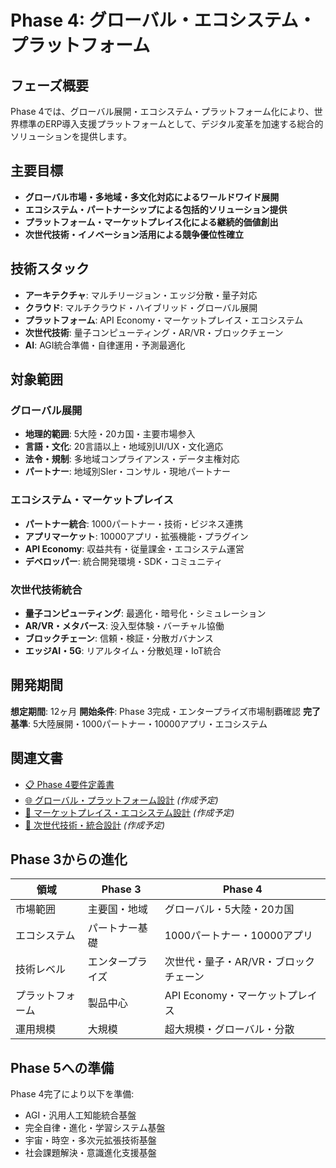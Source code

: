 # Phase 4: グローバル・エコシステム・プラットフォーム

## フェーズ概要

Phase 4では、グローバル展開・エコシステム・プラットフォーム化により、世界標準のERP導入支援プラットフォームとして、デジタル変革を加速する総合的ソリューションを提供します。

## 主要目標

- **グローバル市場・多地域・多文化対応によるワールドワイド展開**
- **エコシステム・パートナーシップによる包括的ソリューション提供**
- **プラットフォーム・マーケットプレイス化による継続的価値創出**
- **次世代技術・イノベーション活用による競争優位性確立**

## 技術スタック

- **アーキテクチャ**: マルチリージョン・エッジ分散・量子対応
- **クラウド**: マルチクラウド・ハイブリッド・グローバル展開
- **プラットフォーム**: API Economy・マーケットプレイス・エコシステム
- **次世代技術**: 量子コンピューティング・AR/VR・ブロックチェーン
- **AI**: AGI統合準備・自律運用・予測最適化

## 対象範囲

### グローバル展開
- **地理的範囲**: 5大陸・20カ国・主要市場参入
- **言語・文化**: 20言語以上・地域別UI/UX・文化適応
- **法令・規制**: 多地域コンプライアンス・データ主権対応
- **パートナー**: 地域別SIer・コンサル・現地パートナー

### エコシステム・マーケットプレイス
- **パートナー統合**: 1000パートナー・技術・ビジネス連携
- **アプリマーケット**: 10000アプリ・拡張機能・プラグイン
- **API Economy**: 収益共有・従量課金・エコシステム運営
- **デベロッパー**: 統合開発環境・SDK・コミュニティ

### 次世代技術統合
- **量子コンピューティング**: 最適化・暗号化・シミュレーション
- **AR/VR・メタバース**: 没入型体験・バーチャル協働
- **ブロックチェーン**: 信頼・検証・分散ガバナンス
- **エッジAI・5G**: リアルタイム・分散処理・IoT統合

## 開発期間

**想定期間**: 12ヶ月
**開始条件**: Phase 3完成・エンタープライズ市場制覇確認
**完了基準**: 5大陸展開・1000パートナー・10000アプリ・エコシステム

## 関連文書

- [📋 Phase 4要件定義書](docs/requirements-definition.md)
- [🌐 グローバル・プラットフォーム設計](docs/global-platform-design.md) *(作成予定)*
- [🏪 マーケットプレイス・エコシステム設計](docs/marketplace-ecosystem-design.md) *(作成予定)*
- [🚀 次世代技術・統合設計](docs/next-gen-technology-design.md) *(作成予定)*

## Phase 3からの進化

| 領域 | Phase 3 | Phase 4 |
|------|---------|---------|
| 市場範囲 | 主要国・地域 | グローバル・5大陸・20カ国 |
| エコシステム | パートナー基礎 | 1000パートナー・10000アプリ |
| 技術レベル | エンタープライズ | 次世代・量子・AR/VR・ブロックチェーン |
| プラットフォーム | 製品中心 | API Economy・マーケットプレイス |
| 運用規模 | 大規模 | 超大規模・グローバル・分散 |

## Phase 5への準備

Phase 4完了により以下を準備:
- AGI・汎用人工知能統合基盤
- 完全自律・進化・学習システム基盤
- 宇宙・時空・多次元拡張技術基盤
- 社会課題解決・意識進化支援基盤